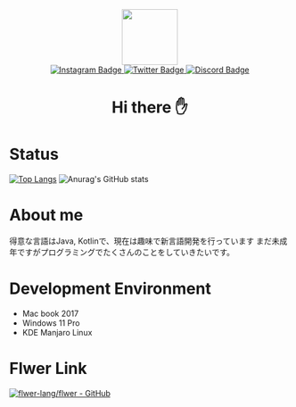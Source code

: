 <div id="header" align="center">
  <img src="https://github.com/Kakeru3/Kakeru3/blob/main/avatar.jpg" width="100"/>
  <div id="badges">
    <a href="https://www.instagram.com/massa_camera/">
      <img src="https://img.shields.io/badge/-Instagram-E4405F.svg?logo=instagram&style=for-the-badge" alt="Instagram Badge"/>
    </a>
    <a href="https://twitter.com/KakeruCtt">
      <img src="https://img.shields.io/badge/Twitter-blue?style=for-the-badge&logo=twitter&logoColor=white" alt="Twitter Badge"/
    </a>
    <a href=https://discordapp.com/users/1014513275351859230">
      <img src="https://img.shields.io/badge/Discord-purple?style=for-the-badge&logo=discord&logoColor=white" alt="Discord Badge"/>
    </a>
  </div>
    <h1>Hi there ✋</h1>
</div>

# Status
[![Top Langs](https://github-readme-stats.vercel.app/api/top-langs/?username=Kakeru3)](https://github.com/anuraghazra/github-readme-stats)
![Anurag's GitHub stats](https://github-readme-stats.vercel.app/api?username=Kakeru3&hide=contribs,prs)

# About me
得意な言語はJava, Kotlinで、現在は趣味で新言語開発を行っています
まだ未成年ですがプログラミングでたくさんのことをしていきたいです。

# Development Environment
- Mac book 2017
- Windows 11 Pro
- KDE Manjaro Linux

# Flwer Link
[![flwer-lang/flwer - GitHub](https://gh-card.dev/repos/flwer-lang/flwer.svg)](https://github.com/flwer-lang/flwer)
